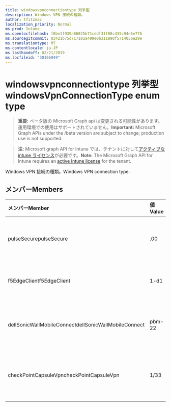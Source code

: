 ```yaml
---
title: windowsvpnconnectiontype 列挙型
description: Windows VPN 接続の種類。
author: tfitzmac
localization_priority: Normal
ms.prod: Intune
ms.openlocfilehash: f0be1f939a86825b71cddf31f88c435c94e5e776
ms.sourcegitcommit: 03421b75d717101a499e0b311890f5714056e29e
ms.translationtype: MT
ms.contentlocale: ja-JP
ms.lasthandoff: 02/21/2019
ms.locfileid: "30166949"
---
```

# <a name="windowsvpnconnectiontype-enum-type"></a><span data-ttu-id="29ed0-103">windowsvpnconnectiontype 列挙型</span><span class="sxs-lookup"><span data-stu-id="29ed0-103">windowsVpnConnectionType enum type</span></span>

> <span data-ttu-id="29ed0-104">**重要:** ベータ版の Microsoft Graph api は変更される可能性があります。運用環境での使用はサポートされていません。</span><span class="sxs-lookup"><span data-stu-id="29ed0-104">**Important:** Microsoft Graph APIs under the /beta version are subject to change; production use is not supported.</span></span>

> <span data-ttu-id="29ed0-105">**注:** Microsoft graph API for Intune では、テナントに対して[アクティブな intune ライセンス](https://go.microsoft.com/fwlink/?linkid=839381)が必要です。</span><span class="sxs-lookup"><span data-stu-id="29ed0-105">**Note:** The Microsoft Graph API for Intune requires an [active Intune license](https://go.microsoft.com/fwlink/?linkid=839381) for the tenant.</span></span>

<span data-ttu-id="29ed0-106">Windows VPN 接続の種類。</span><span class="sxs-lookup"><span data-stu-id="29ed0-106">Windows VPN connection type.</span></span>

## <a name="members"></a><span data-ttu-id="29ed0-107">メンバー</span><span class="sxs-lookup"><span data-stu-id="29ed0-107">Members</span></span>
|<span data-ttu-id="29ed0-108">メンバー</span><span class="sxs-lookup"><span data-stu-id="29ed0-108">Member</span></span>|<span data-ttu-id="29ed0-109">値</span><span class="sxs-lookup"><span data-stu-id="29ed0-109">Value</span></span>|<span data-ttu-id="29ed0-110">説明</span><span class="sxs-lookup"><span data-stu-id="29ed0-110">Description</span></span>|
|:---|:---|:---|
|<span data-ttu-id="29ed0-111">pulseSecure</span><span class="sxs-lookup"><span data-stu-id="29ed0-111">pulseSecure</span></span>|<span data-ttu-id="29ed0-112">.0</span><span class="sxs-lookup"><span data-stu-id="29ed0-112">0</span></span>|<span data-ttu-id="29ed0-113">パルスがセキュリティで保護されています。</span><span class="sxs-lookup"><span data-stu-id="29ed0-113">Pulse Secure.</span></span>|
|<span data-ttu-id="29ed0-114">f5EdgeClient</span><span class="sxs-lookup"><span data-stu-id="29ed0-114">f5EdgeClient</span></span>|<span data-ttu-id="29ed0-115">1-d</span><span class="sxs-lookup"><span data-stu-id="29ed0-115">1</span></span>|<span data-ttu-id="29ed0-116">F5 キーを押したエッジクライアント。</span><span class="sxs-lookup"><span data-stu-id="29ed0-116">F5 Edge Client.</span></span>|
|<span data-ttu-id="29ed0-117">dellSonicWallMobileConnect</span><span class="sxs-lookup"><span data-stu-id="29ed0-117">dellSonicWallMobileConnect</span></span>|<span data-ttu-id="29ed0-118">pbm-2</span><span class="sxs-lookup"><span data-stu-id="29ed0-118">2</span></span>|<span data-ttu-id="29ed0-119">Dell SonicWALL モバイル接続。</span><span class="sxs-lookup"><span data-stu-id="29ed0-119">Dell SonicWALL Mobile Connection.</span></span>|
|<span data-ttu-id="29ed0-120">checkPointCapsuleVpn</span><span class="sxs-lookup"><span data-stu-id="29ed0-120">checkPointCapsuleVpn</span></span>|<span data-ttu-id="29ed0-121">1/3</span><span class="sxs-lookup"><span data-stu-id="29ed0-121">3</span></span>|<span data-ttu-id="29ed0-122">[カプセル接続] VPN をチェックします。</span><span class="sxs-lookup"><span data-stu-id="29ed0-122">Check Point Capsule VPN.</span></span>|




